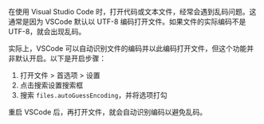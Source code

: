 在使用 Visual Studio Code 时，打开代码或文本文件，经常会遇到乱码问题。这通常是因为 VSCode 默认以 UTF-8 编码打开文件。如果文件的实际编码不是 UTF-8，就会出现乱码。

实际上，VSCode 可以自动识别文件的编码并以此编码打开文件，但这个功能并非默认开启。以下是开启步骤：

1. 打开文件 > 首选项 > 设置
2. 点击搜索设置搜索框
3. 搜索 `files.autoGuessEncoding`，并将选项打勾

重启 VSCode 后，再打开文件，就会自动识别编码以避免乱码。